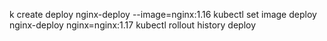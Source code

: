 k create deploy  nginx-deploy --image=nginx:1.16 
kubectl set image deploy nginx-deploy nginx=nginx:1.17
kubectl rollout history deploy